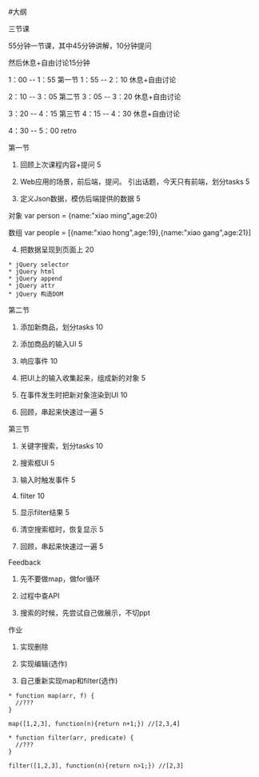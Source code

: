#大纲

三节课

55分钟一节课，其中45分钟讲解，10分钟提问

然后休息+自由讨论15分钟

1：00 -- 1：55 第一节
1：55 -- 2：10 休息+自由讨论

2：10 -- 3：05 第二节
3：05 -- 3：20 休息+自由讨论

3：20 -- 4：15 第三节
4：15 -- 4：30 休息+自由讨论

4：30 -- 5：00 retro


第一节

  1. 回顾上次课程内容+提问 5

  2. Web应用的场景，前后端，提问。
  引出话题，今天只有前端，划分tasks 5

  3. 定义Json数据，模仿后端提供的数据 5

  对象
  var person = {name:"xiao ming",age:20}

  数组
  var people = [{name:"xiao         hong",age:19},{name:"xiao gang",age:21}]

  4. 把数据呈现到页面上 20

    * jQuery selector
    * jQuery html
    * jQuery append
    * jQuery attr
    * jQuery 构造DOM

第二节

  1. 添加新商品，划分tasks 10

  2. 添加商品的输入UI 5

  3. 响应事件 10

  4. 把UI上的输入收集起来，组成新的对象 5

  5. 在事件发生时把新对象渲染到UI 10

  6. 回顾，串起来快速过一遍 5

第三节

  1. 关键字搜索，划分tasks 10

  2. 搜索框UI 5

  3. 输入时触发事件 5

  4. filter 10

  5. 显示filter结果 5

  6. 清空搜索框时，恢复显示 5

  7. 回顾，串起来快速过一遍 5

Feedback

  1. 先不要做map，做for循环

  2. 过程中查API

  3. 搜索的时候，先尝试自己做展示，不切ppt

作业

  1. 实现删除

  2. 实现编辑(选作)

  3. 自己重新实现map和filter(选作)

    * function map(arr, f) {
      //???
    }

    map([1,2,3], function(n){return n+1;}) //[2,3,4]

    * function filter(arr, predicate) {
      //???
    }

    filter([1,2,3], function(n){return n>1;}) //[2,3]
